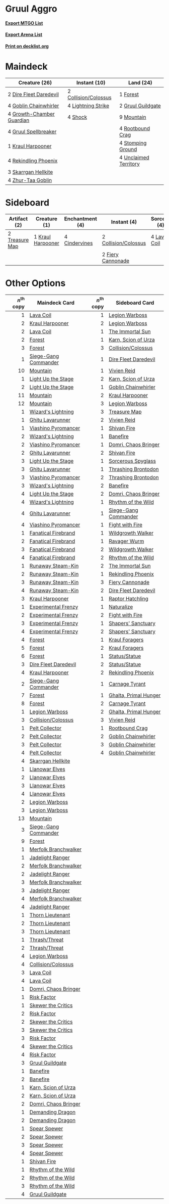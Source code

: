 # Gruul Aggro

#### [Export MTGO List](../collection/Gruul%20Aggro/Gruul%20Aggro.txt)
#### [Export Arena List](../collection/Gruul%20Aggro/Gruul%20Aggro_arena.txt)
#### [Print on decklist.org](http://decklist.org/?deckmain=2%09Collision/Colossus%0A2%09Dire%20Fleet%20Daredevil%0A1%09Forest%0A4%09Goblin%20Chainwhirler%0A4%09Growth-Chamber%20Guardian%0A2%09Gruul%20Guildgate%0A4%09Gruul%20Spellbreaker%0A1%09Kraul%20Harpooner%0A4%09Lightning%20Strike%0A9%09Mountain%0A4%09Rekindling%20Phoenix%0A4%09Rootbound%20Crag%0A4%09Shock%0A3%09Skarrgan%20Hellkite%0A4%09Stomping%20Ground%0A4%09Unclaimed%20Territory%0A4%09Zhur-Taa%20Goblin&deckside=4%09Cindervines%0A2%09Collision/Colossus%0A2%09Fiery%20Cannonade%0A1%09Kraul%20Harpooner%0A4%09Lava%20Coil%0A2%09Treasure%20Map)
# Maindeck

|                                           Creature (26)                                            |                                         Instant (10)                                          |                                           Land (24)                                            |
|----------------------------------------------------------------------------------------------------|-----------------------------------------------------------------------------------------------|------------------------------------------------------------------------------------------------|
|2 [Dire Fleet Daredevil](http://gatherer.wizards.com/Pages/Card/Details.aspx?multiverseid=439756)   |2 [Collision/Colossus](http://gatherer.wizards.com/Pages/Card/Details.aspx?multiverseid=457367)|1 [Forest](http://gatherer.wizards.com/Pages/Card/Details.aspx?multiverseid=439860)             |
|4 [Goblin Chainwhirler](http://gatherer.wizards.com/Pages/Card/Details.aspx?multiverseid=443017)    |4 [Lightning Strike](http://gatherer.wizards.com/Pages/Card/Details.aspx?multiverseid=383299)  |2 [Gruul Guildgate](http://gatherer.wizards.com/Pages/Card/Details.aspx?multiverseid=376359)    |
|4 [Growth-Chamber Guardian](http://gatherer.wizards.com/Pages/Card/Details.aspx?multiverseid=457272)|4 [Shock](http://gatherer.wizards.com/Pages/Card/Details.aspx?multiverseid=129732)             |9 [Mountain](http://gatherer.wizards.com/Pages/Card/Details.aspx?multiverseid=439859)           |
|4 [Gruul Spellbreaker](http://gatherer.wizards.com/Pages/Card/Details.aspx?multiverseid=457323)     |                                                                                               |4 [Rootbound Crag](http://gatherer.wizards.com/Pages/Card/Details.aspx?multiverseid=420934)     |
|1 [Kraul Harpooner](http://gatherer.wizards.com/Pages/Card/Details.aspx?multiverseid=452886)        |                                                                                               |4 [Stomping Ground](http://gatherer.wizards.com/Pages/Card/Details.aspx?multiverseid=405110)    |
|4 [Rekindling Phoenix](http://gatherer.wizards.com/Pages/Card/Details.aspx?multiverseid=439768)     |                                                                                               |4 [Unclaimed Territory](http://gatherer.wizards.com/Pages/Card/Details.aspx?multiverseid=435419)|
|3 [Skarrgan Hellkite](http://gatherer.wizards.com/Pages/Card/Details.aspx?multiverseid=457258)      |                                                                                               |                                                                                                |
|4 [Zhur-Taa Goblin](http://gatherer.wizards.com/Pages/Card/Details.aspx?multiverseid=457359)        |                                                                                               |                                                                                                |


# Sideboard

|                                      Artifact (2)                                       |                                        Creature (1)                                        |                                    Enchantment (4)                                     |                                          Instant (4)                                          |                                     Sorcery (4)                                      |
|-----------------------------------------------------------------------------------------|--------------------------------------------------------------------------------------------|----------------------------------------------------------------------------------------|-----------------------------------------------------------------------------------------------|--------------------------------------------------------------------------------------|
|2 [Treasure Map](http://gatherer.wizards.com/Pages/Card/Details.aspx?multiverseid=435410)|1 [Kraul Harpooner](http://gatherer.wizards.com/Pages/Card/Details.aspx?multiverseid=452886)|4 [Cindervines](http://gatherer.wizards.com/Pages/Card/Details.aspx?multiverseid=457305)|2 [Collision/Colossus](http://gatherer.wizards.com/Pages/Card/Details.aspx?multiverseid=457367)|4 [Lava Coil](http://gatherer.wizards.com/Pages/Card/Details.aspx?multiverseid=452858)|
|                                                                                         |                                                                                            |                                                                                        |2 [Fiery Cannonade](http://gatherer.wizards.com/Pages/Card/Details.aspx?multiverseid=435297)   |                                                                                      |


# Other Options

|*n*<sup>th</sup> copy|                                         Maindeck Card                                         |*n*<sup>th</sup> copy|                                         Sideboard Card                                         |
|--------------------:|-----------------------------------------------------------------------------------------------|--------------------:|------------------------------------------------------------------------------------------------|
|                    1|[Lava Coil](http://gatherer.wizards.com/Pages/Card/Details.aspx?multiverseid=452858)           |                    1|[Legion Warboss](http://gatherer.wizards.com/Pages/Card/Details.aspx?multiverseid=452859)       |
|                    2|[Kraul Harpooner](http://gatherer.wizards.com/Pages/Card/Details.aspx?multiverseid=452886)     |                    2|[Legion Warboss](http://gatherer.wizards.com/Pages/Card/Details.aspx?multiverseid=452859)       |
|                    2|[Lava Coil](http://gatherer.wizards.com/Pages/Card/Details.aspx?multiverseid=452858)           |                    1|[The Immortal Sun](http://gatherer.wizards.com/Pages/Card/Details.aspx?multiverseid=439844)     |
|                    2|[Forest](http://gatherer.wizards.com/Pages/Card/Details.aspx?multiverseid=439860)              |                    1|[Karn, Scion of Urza](http://gatherer.wizards.com/Pages/Card/Details.aspx?multiverseid=442889)  |
|                    3|[Forest](http://gatherer.wizards.com/Pages/Card/Details.aspx?multiverseid=439860)              |                    3|[Collision/Colossus](http://gatherer.wizards.com/Pages/Card/Details.aspx?multiverseid=457367)   |
|                    1|[Siege-Gang Commander](http://gatherer.wizards.com/Pages/Card/Details.aspx?multiverseid=130539)|                    1|[Dire Fleet Daredevil](http://gatherer.wizards.com/Pages/Card/Details.aspx?multiverseid=439756) |
|                   10|[Mountain](http://gatherer.wizards.com/Pages/Card/Details.aspx?multiverseid=439859)            |                    1|[Vivien Reid](http://gatherer.wizards.com/Pages/Card/Details.aspx?multiverseid=447344)          |
|                    1|[Light Up the Stage](http://gatherer.wizards.com/Pages/Card/Details.aspx?multiverseid=457251)  |                    2|[Karn, Scion of Urza](http://gatherer.wizards.com/Pages/Card/Details.aspx?multiverseid=442889)  |
|                    2|[Light Up the Stage](http://gatherer.wizards.com/Pages/Card/Details.aspx?multiverseid=457251)  |                    1|[Goblin Chainwhirler](http://gatherer.wizards.com/Pages/Card/Details.aspx?multiverseid=443017)  |
|                   11|[Mountain](http://gatherer.wizards.com/Pages/Card/Details.aspx?multiverseid=439859)            |                    2|[Kraul Harpooner](http://gatherer.wizards.com/Pages/Card/Details.aspx?multiverseid=452886)      |
|                   12|[Mountain](http://gatherer.wizards.com/Pages/Card/Details.aspx?multiverseid=439859)            |                    3|[Legion Warboss](http://gatherer.wizards.com/Pages/Card/Details.aspx?multiverseid=452859)       |
|                    1|[Wizard's Lightning](http://gatherer.wizards.com/Pages/Card/Details.aspx?multiverseid=443040)  |                    3|[Treasure Map](http://gatherer.wizards.com/Pages/Card/Details.aspx?multiverseid=435410)         |
|                    1|[Ghitu Lavarunner](http://gatherer.wizards.com/Pages/Card/Details.aspx?multiverseid=443015)    |                    2|[Vivien Reid](http://gatherer.wizards.com/Pages/Card/Details.aspx?multiverseid=447344)          |
|                    1|[Viashino Pyromancer](http://gatherer.wizards.com/Pages/Card/Details.aspx?multiverseid=447302) |                    1|[Shivan Fire](http://gatherer.wizards.com/Pages/Card/Details.aspx?multiverseid=443030)          |
|                    2|[Wizard's Lightning](http://gatherer.wizards.com/Pages/Card/Details.aspx?multiverseid=443040)  |                    1|[Banefire](http://gatherer.wizards.com/Pages/Card/Details.aspx?multiverseid=186613)             |
|                    2|[Viashino Pyromancer](http://gatherer.wizards.com/Pages/Card/Details.aspx?multiverseid=447302) |                    1|[Domri, Chaos Bringer](http://gatherer.wizards.com/Pages/Card/Details.aspx?multiverseid=457310) |
|                    2|[Ghitu Lavarunner](http://gatherer.wizards.com/Pages/Card/Details.aspx?multiverseid=443015)    |                    2|[Shivan Fire](http://gatherer.wizards.com/Pages/Card/Details.aspx?multiverseid=443030)          |
|                    3|[Light Up the Stage](http://gatherer.wizards.com/Pages/Card/Details.aspx?multiverseid=457251)  |                    1|[Sorcerous Spyglass](http://gatherer.wizards.com/Pages/Card/Details.aspx?multiverseid=435407)   |
|                    3|[Ghitu Lavarunner](http://gatherer.wizards.com/Pages/Card/Details.aspx?multiverseid=443015)    |                    1|[Thrashing Brontodon](http://gatherer.wizards.com/Pages/Card/Details.aspx?multiverseid=456570)  |
|                    3|[Viashino Pyromancer](http://gatherer.wizards.com/Pages/Card/Details.aspx?multiverseid=447302) |                    2|[Thrashing Brontodon](http://gatherer.wizards.com/Pages/Card/Details.aspx?multiverseid=456570)  |
|                    3|[Wizard's Lightning](http://gatherer.wizards.com/Pages/Card/Details.aspx?multiverseid=443040)  |                    2|[Banefire](http://gatherer.wizards.com/Pages/Card/Details.aspx?multiverseid=186613)             |
|                    4|[Light Up the Stage](http://gatherer.wizards.com/Pages/Card/Details.aspx?multiverseid=457251)  |                    2|[Domri, Chaos Bringer](http://gatherer.wizards.com/Pages/Card/Details.aspx?multiverseid=457310) |
|                    4|[Wizard's Lightning](http://gatherer.wizards.com/Pages/Card/Details.aspx?multiverseid=443040)  |                    1|[Rhythm of the Wild](http://gatherer.wizards.com/Pages/Card/Details.aspx?multiverseid=457345)   |
|                    4|[Ghitu Lavarunner](http://gatherer.wizards.com/Pages/Card/Details.aspx?multiverseid=443015)    |                    1|[Siege-Gang Commander](http://gatherer.wizards.com/Pages/Card/Details.aspx?multiverseid=130539) |
|                    4|[Viashino Pyromancer](http://gatherer.wizards.com/Pages/Card/Details.aspx?multiverseid=447302) |                    1|[Fight with Fire](http://gatherer.wizards.com/Pages/Card/Details.aspx?multiverseid=443007)      |
|                    1|[Fanatical Firebrand](http://gatherer.wizards.com/Pages/Card/Details.aspx?multiverseid=439758) |                    1|[Wildgrowth Walker](http://gatherer.wizards.com/Pages/Card/Details.aspx?multiverseid=435372)    |
|                    2|[Fanatical Firebrand](http://gatherer.wizards.com/Pages/Card/Details.aspx?multiverseid=439758) |                    1|[Ravager Wurm](http://gatherer.wizards.com/Pages/Card/Details.aspx?multiverseid=457344)         |
|                    3|[Fanatical Firebrand](http://gatherer.wizards.com/Pages/Card/Details.aspx?multiverseid=439758) |                    2|[Wildgrowth Walker](http://gatherer.wizards.com/Pages/Card/Details.aspx?multiverseid=435372)    |
|                    4|[Fanatical Firebrand](http://gatherer.wizards.com/Pages/Card/Details.aspx?multiverseid=439758) |                    2|[Rhythm of the Wild](http://gatherer.wizards.com/Pages/Card/Details.aspx?multiverseid=457345)   |
|                    1|[Runaway Steam-Kin](http://gatherer.wizards.com/Pages/Card/Details.aspx?multiverseid=452865)   |                    2|[The Immortal Sun](http://gatherer.wizards.com/Pages/Card/Details.aspx?multiverseid=439844)     |
|                    2|[Runaway Steam-Kin](http://gatherer.wizards.com/Pages/Card/Details.aspx?multiverseid=452865)   |                    1|[Rekindling Phoenix](http://gatherer.wizards.com/Pages/Card/Details.aspx?multiverseid=439768)   |
|                    3|[Runaway Steam-Kin](http://gatherer.wizards.com/Pages/Card/Details.aspx?multiverseid=452865)   |                    3|[Fiery Cannonade](http://gatherer.wizards.com/Pages/Card/Details.aspx?multiverseid=435297)      |
|                    4|[Runaway Steam-Kin](http://gatherer.wizards.com/Pages/Card/Details.aspx?multiverseid=452865)   |                    2|[Dire Fleet Daredevil](http://gatherer.wizards.com/Pages/Card/Details.aspx?multiverseid=439756) |
|                    3|[Kraul Harpooner](http://gatherer.wizards.com/Pages/Card/Details.aspx?multiverseid=452886)     |                    1|[Raptor Hatchling](http://gatherer.wizards.com/Pages/Card/Details.aspx?multiverseid=435309)     |
|                    1|[Experimental Frenzy](http://gatherer.wizards.com/Pages/Card/Details.aspx?multiverseid=452849) |                    1|[Naturalize](http://gatherer.wizards.com/Pages/Card/Details.aspx?multiverseid=129656)           |
|                    2|[Experimental Frenzy](http://gatherer.wizards.com/Pages/Card/Details.aspx?multiverseid=452849) |                    2|[Fight with Fire](http://gatherer.wizards.com/Pages/Card/Details.aspx?multiverseid=443007)      |
|                    3|[Experimental Frenzy](http://gatherer.wizards.com/Pages/Card/Details.aspx?multiverseid=452849) |                    1|[Shapers' Sanctuary](http://gatherer.wizards.com/Pages/Card/Details.aspx?multiverseid=435362)   |
|                    4|[Experimental Frenzy](http://gatherer.wizards.com/Pages/Card/Details.aspx?multiverseid=452849) |                    2|[Shapers' Sanctuary](http://gatherer.wizards.com/Pages/Card/Details.aspx?multiverseid=435362)   |
|                    4|[Forest](http://gatherer.wizards.com/Pages/Card/Details.aspx?multiverseid=439860)              |                    1|[Kraul Foragers](http://gatherer.wizards.com/Pages/Card/Details.aspx?multiverseid=452885)       |
|                    5|[Forest](http://gatherer.wizards.com/Pages/Card/Details.aspx?multiverseid=439860)              |                    2|[Kraul Foragers](http://gatherer.wizards.com/Pages/Card/Details.aspx?multiverseid=452885)       |
|                    6|[Forest](http://gatherer.wizards.com/Pages/Card/Details.aspx?multiverseid=439860)              |                    1|[Status/Statue](http://gatherer.wizards.com/Pages/Card/Details.aspx?multiverseid=452980)        |
|                    3|[Dire Fleet Daredevil](http://gatherer.wizards.com/Pages/Card/Details.aspx?multiverseid=439756)|                    2|[Status/Statue](http://gatherer.wizards.com/Pages/Card/Details.aspx?multiverseid=452980)        |
|                    4|[Kraul Harpooner](http://gatherer.wizards.com/Pages/Card/Details.aspx?multiverseid=452886)     |                    2|[Rekindling Phoenix](http://gatherer.wizards.com/Pages/Card/Details.aspx?multiverseid=439768)   |
|                    2|[Siege-Gang Commander](http://gatherer.wizards.com/Pages/Card/Details.aspx?multiverseid=130539)|                    1|[Carnage Tyrant](http://gatherer.wizards.com/Pages/Card/Details.aspx?multiverseid=435334)       |
|                    7|[Forest](http://gatherer.wizards.com/Pages/Card/Details.aspx?multiverseid=439860)              |                    1|[Ghalta, Primal Hunger](http://gatherer.wizards.com/Pages/Card/Details.aspx?multiverseid=456564)|
|                    8|[Forest](http://gatherer.wizards.com/Pages/Card/Details.aspx?multiverseid=439860)              |                    2|[Carnage Tyrant](http://gatherer.wizards.com/Pages/Card/Details.aspx?multiverseid=435334)       |
|                    1|[Legion Warboss](http://gatherer.wizards.com/Pages/Card/Details.aspx?multiverseid=452859)      |                    2|[Ghalta, Primal Hunger](http://gatherer.wizards.com/Pages/Card/Details.aspx?multiverseid=456564)|
|                    3|[Collision/Colossus](http://gatherer.wizards.com/Pages/Card/Details.aspx?multiverseid=457367)  |                    3|[Vivien Reid](http://gatherer.wizards.com/Pages/Card/Details.aspx?multiverseid=447344)          |
|                    1|[Pelt Collector](http://gatherer.wizards.com/Pages/Card/Details.aspx?multiverseid=452891)      |                    1|[Rootbound Crag](http://gatherer.wizards.com/Pages/Card/Details.aspx?multiverseid=420934)       |
|                    2|[Pelt Collector](http://gatherer.wizards.com/Pages/Card/Details.aspx?multiverseid=452891)      |                    2|[Goblin Chainwhirler](http://gatherer.wizards.com/Pages/Card/Details.aspx?multiverseid=443017)  |
|                    3|[Pelt Collector](http://gatherer.wizards.com/Pages/Card/Details.aspx?multiverseid=452891)      |                    3|[Goblin Chainwhirler](http://gatherer.wizards.com/Pages/Card/Details.aspx?multiverseid=443017)  |
|                    4|[Pelt Collector](http://gatherer.wizards.com/Pages/Card/Details.aspx?multiverseid=452891)      |                    4|[Goblin Chainwhirler](http://gatherer.wizards.com/Pages/Card/Details.aspx?multiverseid=443017)  |
|                    4|[Skarrgan Hellkite](http://gatherer.wizards.com/Pages/Card/Details.aspx?multiverseid=457258)   |                     |                                                                                                |
|                    1|[Llanowar Elves](http://gatherer.wizards.com/Pages/Card/Details.aspx?multiverseid=129626)      |                     |                                                                                                |
|                    2|[Llanowar Elves](http://gatherer.wizards.com/Pages/Card/Details.aspx?multiverseid=129626)      |                     |                                                                                                |
|                    3|[Llanowar Elves](http://gatherer.wizards.com/Pages/Card/Details.aspx?multiverseid=129626)      |                     |                                                                                                |
|                    4|[Llanowar Elves](http://gatherer.wizards.com/Pages/Card/Details.aspx?multiverseid=129626)      |                     |                                                                                                |
|                    2|[Legion Warboss](http://gatherer.wizards.com/Pages/Card/Details.aspx?multiverseid=452859)      |                     |                                                                                                |
|                    3|[Legion Warboss](http://gatherer.wizards.com/Pages/Card/Details.aspx?multiverseid=452859)      |                     |                                                                                                |
|                   13|[Mountain](http://gatherer.wizards.com/Pages/Card/Details.aspx?multiverseid=439859)            |                     |                                                                                                |
|                    3|[Siege-Gang Commander](http://gatherer.wizards.com/Pages/Card/Details.aspx?multiverseid=130539)|                     |                                                                                                |
|                    9|[Forest](http://gatherer.wizards.com/Pages/Card/Details.aspx?multiverseid=439860)              |                     |                                                                                                |
|                    1|[Merfolk Branchwalker](http://gatherer.wizards.com/Pages/Card/Details.aspx?multiverseid=435353)|                     |                                                                                                |
|                    1|[Jadelight Ranger](http://gatherer.wizards.com/Pages/Card/Details.aspx?multiverseid=439793)    |                     |                                                                                                |
|                    2|[Merfolk Branchwalker](http://gatherer.wizards.com/Pages/Card/Details.aspx?multiverseid=435353)|                     |                                                                                                |
|                    2|[Jadelight Ranger](http://gatherer.wizards.com/Pages/Card/Details.aspx?multiverseid=439793)    |                     |                                                                                                |
|                    3|[Merfolk Branchwalker](http://gatherer.wizards.com/Pages/Card/Details.aspx?multiverseid=435353)|                     |                                                                                                |
|                    3|[Jadelight Ranger](http://gatherer.wizards.com/Pages/Card/Details.aspx?multiverseid=439793)    |                     |                                                                                                |
|                    4|[Merfolk Branchwalker](http://gatherer.wizards.com/Pages/Card/Details.aspx?multiverseid=435353)|                     |                                                                                                |
|                    4|[Jadelight Ranger](http://gatherer.wizards.com/Pages/Card/Details.aspx?multiverseid=439793)    |                     |                                                                                                |
|                    1|[Thorn Lieutenant](http://gatherer.wizards.com/Pages/Card/Details.aspx?multiverseid=447339)    |                     |                                                                                                |
|                    2|[Thorn Lieutenant](http://gatherer.wizards.com/Pages/Card/Details.aspx?multiverseid=447339)    |                     |                                                                                                |
|                    3|[Thorn Lieutenant](http://gatherer.wizards.com/Pages/Card/Details.aspx?multiverseid=447339)    |                     |                                                                                                |
|                    1|[Thrash/Threat](http://gatherer.wizards.com/Pages/Card/Details.aspx?multiverseid=457373)       |                     |                                                                                                |
|                    2|[Thrash/Threat](http://gatherer.wizards.com/Pages/Card/Details.aspx?multiverseid=457373)       |                     |                                                                                                |
|                    4|[Legion Warboss](http://gatherer.wizards.com/Pages/Card/Details.aspx?multiverseid=452859)      |                     |                                                                                                |
|                    4|[Collision/Colossus](http://gatherer.wizards.com/Pages/Card/Details.aspx?multiverseid=457367)  |                     |                                                                                                |
|                    3|[Lava Coil](http://gatherer.wizards.com/Pages/Card/Details.aspx?multiverseid=452858)           |                     |                                                                                                |
|                    4|[Lava Coil](http://gatherer.wizards.com/Pages/Card/Details.aspx?multiverseid=452858)           |                     |                                                                                                |
|                    1|[Domri, Chaos Bringer](http://gatherer.wizards.com/Pages/Card/Details.aspx?multiverseid=457310)|                     |                                                                                                |
|                    1|[Risk Factor](http://gatherer.wizards.com/Pages/Card/Details.aspx?multiverseid=452863)         |                     |                                                                                                |
|                    1|[Skewer the Critics](http://gatherer.wizards.com/Pages/Card/Details.aspx?multiverseid=457259)  |                     |                                                                                                |
|                    2|[Risk Factor](http://gatherer.wizards.com/Pages/Card/Details.aspx?multiverseid=452863)         |                     |                                                                                                |
|                    2|[Skewer the Critics](http://gatherer.wizards.com/Pages/Card/Details.aspx?multiverseid=457259)  |                     |                                                                                                |
|                    3|[Skewer the Critics](http://gatherer.wizards.com/Pages/Card/Details.aspx?multiverseid=457259)  |                     |                                                                                                |
|                    3|[Risk Factor](http://gatherer.wizards.com/Pages/Card/Details.aspx?multiverseid=452863)         |                     |                                                                                                |
|                    4|[Skewer the Critics](http://gatherer.wizards.com/Pages/Card/Details.aspx?multiverseid=457259)  |                     |                                                                                                |
|                    4|[Risk Factor](http://gatherer.wizards.com/Pages/Card/Details.aspx?multiverseid=452863)         |                     |                                                                                                |
|                    3|[Gruul Guildgate](http://gatherer.wizards.com/Pages/Card/Details.aspx?multiverseid=376359)     |                     |                                                                                                |
|                    1|[Banefire](http://gatherer.wizards.com/Pages/Card/Details.aspx?multiverseid=186613)            |                     |                                                                                                |
|                    2|[Banefire](http://gatherer.wizards.com/Pages/Card/Details.aspx?multiverseid=186613)            |                     |                                                                                                |
|                    1|[Karn, Scion of Urza](http://gatherer.wizards.com/Pages/Card/Details.aspx?multiverseid=442889) |                     |                                                                                                |
|                    2|[Karn, Scion of Urza](http://gatherer.wizards.com/Pages/Card/Details.aspx?multiverseid=442889) |                     |                                                                                                |
|                    2|[Domri, Chaos Bringer](http://gatherer.wizards.com/Pages/Card/Details.aspx?multiverseid=457310)|                     |                                                                                                |
|                    1|[Demanding Dragon](http://gatherer.wizards.com/Pages/Card/Details.aspx?multiverseid=447271)    |                     |                                                                                                |
|                    2|[Demanding Dragon](http://gatherer.wizards.com/Pages/Card/Details.aspx?multiverseid=447271)    |                     |                                                                                                |
|                    1|[Spear Spewer](http://gatherer.wizards.com/Pages/Card/Details.aspx?multiverseid=457261)        |                     |                                                                                                |
|                    2|[Spear Spewer](http://gatherer.wizards.com/Pages/Card/Details.aspx?multiverseid=457261)        |                     |                                                                                                |
|                    3|[Spear Spewer](http://gatherer.wizards.com/Pages/Card/Details.aspx?multiverseid=457261)        |                     |                                                                                                |
|                    4|[Spear Spewer](http://gatherer.wizards.com/Pages/Card/Details.aspx?multiverseid=457261)        |                     |                                                                                                |
|                    1|[Shivan Fire](http://gatherer.wizards.com/Pages/Card/Details.aspx?multiverseid=443030)         |                     |                                                                                                |
|                    1|[Rhythm of the Wild](http://gatherer.wizards.com/Pages/Card/Details.aspx?multiverseid=457345)  |                     |                                                                                                |
|                    2|[Rhythm of the Wild](http://gatherer.wizards.com/Pages/Card/Details.aspx?multiverseid=457345)  |                     |                                                                                                |
|                    3|[Rhythm of the Wild](http://gatherer.wizards.com/Pages/Card/Details.aspx?multiverseid=457345)  |                     |                                                                                                |
|                    4|[Gruul Guildgate](http://gatherer.wizards.com/Pages/Card/Details.aspx?multiverseid=376359)     |                     |                                                                                                |

